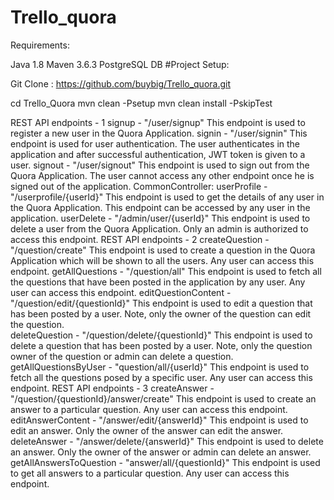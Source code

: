 # Trello_quora
 
Requirements:

Java 1.8
Maven 3.6.3
PostgreSQL DB
#Project Setup:

Git Clone : https://github.com/buybig/Trello_quora.git

 cd Trello_Quora
 mvn clean -Psetup
 mvn clean install -PskipTest

REST API endpoints - 1
signup - "/user/signup"
This endpoint is used to register a new user in the Quora Application.
signin - "/user/signin"
This endpoint is used for user authentication. The user authenticates in the application and after successful authentication, JWT token is given to a user.
signout - "/user/signout"
This endpoint is used to sign out from the Quora Application. The user cannot access any other endpoint once he is signed out of the application.
CommonController:
userProfile - "/userprofile/{userId}"
This endpoint is used to get the details of any user in the Quora Application. This endpoint can be accessed by any user in the application.
userDelete - "/admin/user/{userId}"
This endpoint is used to delete a user from the Quora Application. Only an admin is authorized to access this endpoint.
REST API endpoints - 2
createQuestion - "/question/create"
This endpoint is used to create a question in the Quora Application which will be shown to all the users. Any user can access this endpoint.
getAllQuestions - "/question/all"
This endpoint is used to fetch all the questions that have been posted in the application by any user. Any user can access this endpoint.
editQuestionContent - "/question/edit/{questionId}"
This endpoint is used to edit a question that has been posted by a user. Note, only the owner of the question can edit the question.  
deleteQuestion - "/question/delete/{questionId}"
This endpoint is used to delete a question that has been posted by a user. Note, only the question owner of the question or admin can delete a question.
getAllQuestionsByUser - "question/all/{userId}"
This endpoint is used to fetch all the questions posed by a specific user. Any user can access this endpoint.
REST API endpoints - 3
createAnswer - "/question/{questionId}/answer/create"
This endpoint is used to create an answer to a particular question. Any user can access this endpoint.
editAnswerContent - "/answer/edit/{answerId}"
This endpoint is used to edit an answer. Only the owner of the answer can edit the answer.  
deleteAnswer - "/answer/delete/{answerId}"
This endpoint is used to delete an answer. Only the owner of the answer or admin can delete an answer.
getAllAnswersToQuestion - "answer/all/{questionId}"
This endpoint is used to get all answers to a particular question. Any user can access this endpoint.
